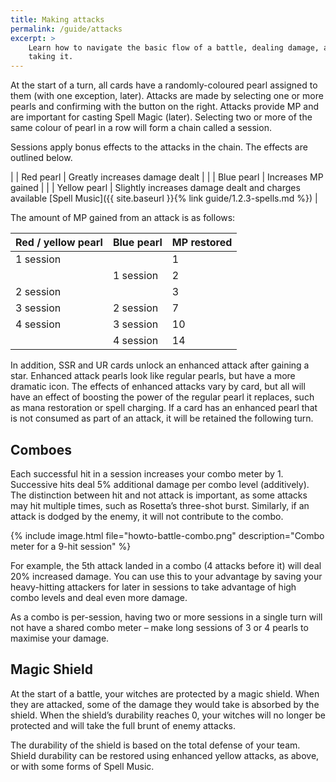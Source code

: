 ```yaml
---
title: Making attacks
permalink: /guide/attacks
excerpt: >
    Learn how to navigate the basic flow of a battle, dealing damage, and
    taking it.
---
```


At the start of a turn, all cards have a randomly-coloured pearl assigned to
them (with one exception, later). Attacks are made by selecting one or more
pearls and confirming with the button on the right. Attacks provide MP and are
important for casting Spell Magic (later). Selecting two or more of the same
colour of pearl in a row will form a chain called a session.

Sessions apply bonus effects to the attacks in the chain. The effects are
outlined below.

|   | Red pearl    | Greatly increases damage dealt                                                                                          |
|   | Blue pearl   | Increases MP gained                                                                                                     |
|   | Yellow pearl | Slightly increases damage dealt and charges available [Spell Music]({{ site.baseurl }}{% link guide/1.2.3-spells.md %}) |

The amount of MP gained from an attack is as follows:

| Red / yellow pearl | Blue pearl | MP restored |
|--------------------|------------|-------------|
| 1 session          |            | 1           |
|                    | 1 session  | 2           |
| 2 session          |            | 3           |
| 3 session          | 2 session  | 7           |
| 4 session          | 3 session  | 10          |
|                    | 4 session  | 14          |

In addition, SSR and UR cards unlock an enhanced attack after gaining a star.
Enhanced attack pearls look like regular pearls, but have a more dramatic icon.
The effects of enhanced attacks vary by card, but all will have an effect of
boosting the power of the regular pearl it replaces, such as mana restoration or
spell charging. If a card has an enhanced pearl that is not consumed as part of
an attack, it will be retained the following turn.

## Comboes

Each successful hit in a session increases your combo meter by 1. Successive
hits deal 5% additional damage per combo level (additively). The distinction
between hit and not attack is important, as some attacks may hit multiple times,
such as Rosetta’s three-shot burst. Similarly, if an attack is dodged by the
enemy, it will not contribute to the combo.

{% include image.html file="howto-battle-combo.png" description="Combo meter for a 9-hit session" %}

For example, the 5th attack landed in a combo (4 attacks before it) will deal
20% increased damage. You can use this to your advantage by saving your
heavy-hitting attackers for later in sessions to take advantage of high combo
levels and deal even more damage.

As a combo is per-session, having two or more sessions in a single turn will not
have a shared combo meter – make long sessions of 3 or 4 pearls to maximise your
damage.

## Magic Shield

At the start of a battle, your witches are protected by a magic shield. When
they are attacked, some of the damage they would take is absorbed by the shield.
When the shield’s durability reaches 0, your witches will no longer be protected
and will take the full brunt of enemy attacks.

The durability of the shield is based on the total defense of your team.
Shield durability can be restored using enhanced yellow attacks, as above, or
with some forms of Spell Music.
